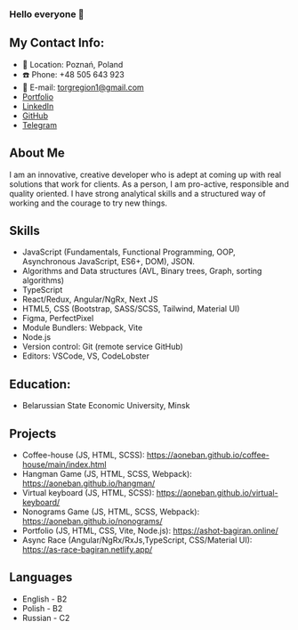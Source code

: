 ### Hello everyone 🤝

## My Contact Info:
* 🏡 Location: Poznań, Poland
* ☎️ Phone: +48 505 643 923
* 📧 E-mail: torgregion1@gmail.com
* [Portfolio](https://Ashot-Bagiran.online)
* [LinkedIn](https://www.linkedin.com/in/ashot-bahiran-3a1ab022b/)
* [GitHub](https://github.com/aoneban)
* [Telegram](https://t.me/arsenal_2004)

## About Me
I am an innovative, creative developer who is adept at coming up with real solutions that work for clients. As a person, I am pro-active, responsible and quality oriented. I have strong analytical skills and a structured way of working and the courage to try new things.
## Skills
* JavaScript (Fundamentals, Functional Programming, OOP, Asynchronous JavaScript, ES6+, DOM), JSON.
* Algorithms and Data structures (AVL, Binary trees, Graph, sorting algorithms)
* TypeScript
* React/Redux, Angular/NgRx, Next JS
* HTML5, CSS (Bootstrap, SASS/SCSS, Tailwind, Material UI)
* Figma, PerfectPixel
* Module Bundlers: Webpack, Vite
* Node.js
* Version control: Git (remote service GitHub)
* Editors: VSCode, VS, CodeLobster

## Education: 
* Belarussian State Economic University, Minsk

## Projects 
- Coffee-house (JS, HTML, SCSS): https://aoneban.github.io/coffee-house/main/index.html
- Hangman Game (JS, HTML, SCSS, Webpack): https://aoneban.github.io/hangman/
- Virtual keyboard (JS, HTML, SCSS): https://aoneban.github.io/virtual-keyboard/
- Nonograms Game (JS, HTML, SCSS, Webpack): https://aoneban.github.io/nonograms/
- Portfolio (JS, HTML, CSS, Vite, Node.js): https://ashot-bagiran.online/
- Async Race (Angular/NgRx/RxJs,TypeScript, CSS/Material UI): https://as-race-bagiran.netlify.app/
  
## Languages
* English - B2
* Polish - B2
* Russian - C2

